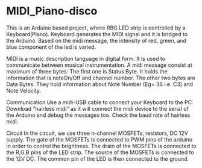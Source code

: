 # MIDI_Piano-disco
This is an Arduino based project, where RBG LED strip is controlled by a Keyboard(Piano). Keyboard generates the MIDI signal and it is bridged to the Arduino. Based on the midi message, the intensity of red, green, and blue component of the led is varied.

MIDI is a music description language in digital form. It is used to communicate between musical instrumentation. A midi message consist at maximum of three bytes:
The first one is Status Byte. It holds the information that is noteOn/Off and channel number.
The other two bytes are Data Bytes. They hold information about Note Number (Eg= 36 i.e. C3) and Note Velocity.

Communication
Use a midi-USB cable to connect your Keyboard to the PC. Download "hairless midi" as it will connect the midi device to the serial of the Arduino and debug the messages too. Check the baud rate of hairless midi.

Circuit
In the circuit, we use three n-channel MOSFETs, resistors, DC 12V supply. 
The gate of the MOSFETs is connected to PWM pins of the arduino in order to control the brightness. The drain of the MOSFETs is connected to the R,G,B pins of the LED strip. The source of the MOSFETs is connected to the 12V DC. The common pin of the LED is then connected to the ground. 

